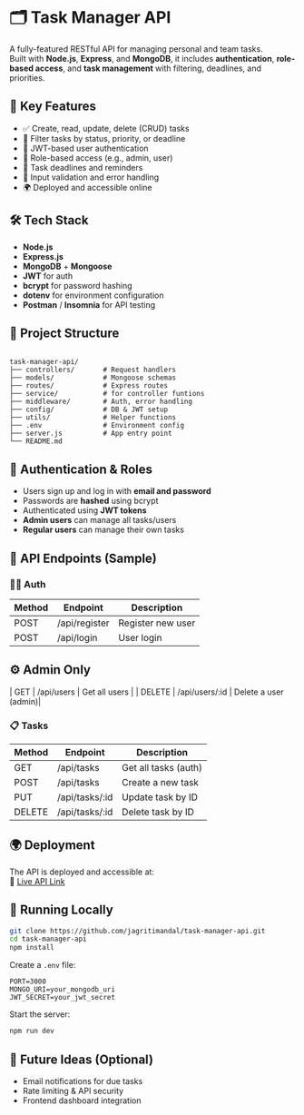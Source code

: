
# 🗂️ Task Manager API

A fully-featured RESTful API for managing personal and team tasks.  
Built with **Node.js**, **Express**, and **MongoDB**, it includes **authentication**, **role-based access**, and **task management** with filtering, deadlines, and priorities.

## 🚀 Key Features

- ✅ Create, read, update, delete (CRUD) tasks
- 🧠 Filter tasks by status, priority, or deadline
- 🔐 JWT-based user authentication
- 👤 Role-based access (e.g., admin, user)
- 📅 Task deadlines and reminders
- 🧾 Input validation and error handling
- 🌍 Deployed and accessible online

## 🛠️ Tech Stack

- **Node.js**
- **Express.js**
- **MongoDB** + **Mongoose**
- **JWT** for auth
- **bcrypt** for password hashing
- **dotenv** for environment configuration
- **Postman** / **Insomnia** for API testing

## 📁 Project Structure

```

task-manager-api/
├── controllers/       # Request handlers
├── models/            # Mongoose schemas
├── routes/            # Express routes
├── service/           # for controller funtions
├── middleware/        # Auth, error handling
├── config/            # DB & JWT setup
├── utils/             # Helper functions
├── .env               # Environment config
├── server.js          # App entry point
└── README.md

````

## 🔐 Authentication & Roles

- Users sign up and log in with **email and password**
- Passwords are **hashed** using bcrypt
- Authenticated using **JWT tokens**
- **Admin users** can manage all tasks/users
- **Regular users** can manage their own tasks

## 🔌 API Endpoints (Sample)

### 🧑‍💻 Auth
| Method | Endpoint        | Description          |
|--------|-----------------|----------------------|
| POST   | /api/register   | Register new user    |
| POST   | /api/login      | User login           |
## ⚙️ Admin Only
| GET    | /api/users      | Get all users        |
| DELETE | /api/users/:id  | Delete a user (admin)|

### 📋 Tasks
| Method | Endpoint        | Description                |
|--------|-----------------|----------------------------|
| GET    | /api/tasks      | Get all tasks (auth)       |
| POST   | /api/tasks      | Create a new task          |
| PUT    | /api/tasks/:id  | Update task by ID          |
| DELETE | /api/tasks/:id  | Delete task by ID          |


## 🌍 Deployment

The API is deployed and accessible at:  
🔗 [Live API Link](https://your-deployment-url.com) <!-- Replace with actual URL -->

## 🧪 Running Locally

```bash
git clone https://github.com/jagritimandal/task-manager-api.git
cd task-manager-api
npm install
````

Create a `.env` file:

```
PORT=3000
MONGO_URI=your_mongodb_uri
JWT_SECRET=your_jwt_secret
```

Start the server:

```bash
npm run dev
```

## 📌 Future Ideas (Optional)

* Email notifications for due tasks
* Rate limiting & API security
* Frontend dashboard integration

```
